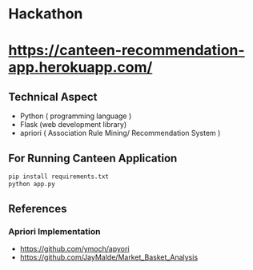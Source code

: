 # Hackathon
# https://canteen-recommendation-app.herokuapp.com/
## Technical Aspect
* Python ( programming language )
* Flask (web development library)
* apriori ( Association Rule Mining/ Recommendation System )

## For Running Canteen Application
```bash
pip install requirements.txt
python app.py
```

## References
### Apriori Implementation 
* https://github.com/ymoch/apyori
* https://github.com/JayMalde/Market_Basket_Analysis